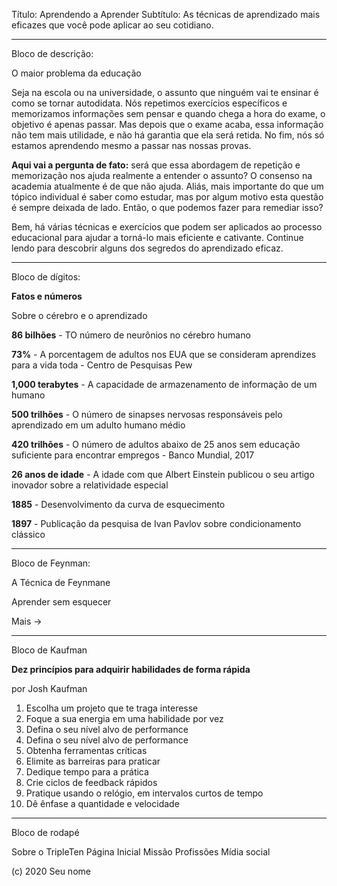 Título: Aprendendo a Aprender
Subtítulo: As técnicas de aprendizado mais eficazes que você pode aplicar ao seu cotidiano.
___________________________
Bloco de descrição:

O maior problema da educação

Seja na escola ou na universidade, o assunto que ninguém vai te ensinar é como se tornar autodidata. Nós repetimos exercícios específicos e memorizamos informações sem pensar e quando chega a hora do exame, o objetivo é apenas passar. Mas depois que o exame acaba, essa informação não tem mais utilidade, e não há garantia que ela será retida. No fim, nós só estamos aprendendo mesmo a passar nas nossas provas.

**Aqui vai a pergunta de fato:** será que essa abordagem de repetição e memorização nos ajuda realmente a entender o assunto? O consenso na academia atualmente é de que não ajuda. Aliás, mais importante do que um tópico individual é saber como estudar, mas por algum motivo esta questão é sempre deixada de lado. Então, o que podemos fazer para remediar isso?

Bem, há várias técnicas e exercícios que podem ser aplicados ao processo educacional para ajudar a torná-lo mais eficiente e cativante. Continue lendo para descobrir alguns dos segredos do aprendizado eficaz.

___________________________

Bloco de dígitos:

**Fatos e números** 

Sobre o cérebro e o aprendizado

**86 bilhões** - TO número de neurônios no cérebro humano

**73%** - A porcentagem de adultos nos EUA que se consideram aprendizes para a vida toda - Centro de Pesquisas Pew

**1,000 terabytes** - A capacidade de armazenamento de informação de um humano

**500 trilhões** - O número de sinapses nervosas responsáveis pelo aprendizado em um adulto humano médio

**420 trilhões** - O número de adultos abaixo de 25 anos sem educação suficiente para encontrar empregos - Banco Mundial, 2017

**26 anos de idade** - A idade com que Albert Einstein publicou o seu artigo inovador sobre a relatividade especial

**1885** - Desenvolvimento da curva de esquecimento

**1897** - Publicação da pesquisa de Ivan Pavlov sobre condicionamento clássico

___________________________
Bloco de Feynman:

A Técnica de Feynmane 

Aprender sem esquecer

Mais →
___________________________
Bloco de Kaufman 

**Dez princípios para adquirir habilidades de forma rápida**

por Josh Kaufman

1. Escolha um projeto que te traga interesse
2. Foque a sua energia em uma habilidade por vez
3. Defina o seu nível alvo de performance
4. Defina o seu nível alvo de performance
5. Obtenha ferramentas críticas
6. Elimite as barreiras para praticar
7. Dedique tempo para a prática
8. Crie ciclos de feedback rápidos
9. Pratique usando o relógio, em intervalos curtos de tempo
10. Dê ênfase a quantidade e velocidade

___________________________
Bloco de rodapé 

Sobre o TripleTen
Página Inicial 
Missão
Profissões
Mídia social

(c) 2020 Seu nome

